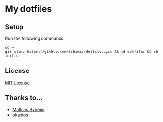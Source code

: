 # My dotfiles

## Setup
Run the following commands.

    cd ~
    git clone https://github.com/tshimiz/dotfiles.git && cd dotfiles && sh init.sh

## License
[MIT License](https://opensource.org/licenses/MIT)

## Thanks to...
* [Mathias Bynens](https://github.com/mathiasbynens/dotfiles)
* [okamos](http://qiita.com/okamos/items/7f5461814e8ed8916870)
